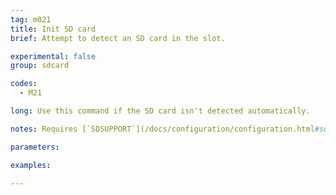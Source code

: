 ```yaml
---
tag: m021
title: Init SD card
brief: Attempt to detect an SD card in the slot.

experimental: false
group: sdcard

codes:
  - M21

long: Use this command if the SD card isn't detected automatically.

notes: Requires [`SDSUPPORT`](/docs/configuration/configuration.html#sd-card)

parameters:

examples:

---
```


